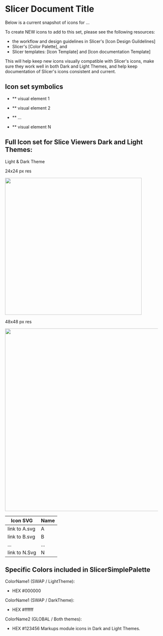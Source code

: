 <!--- your title here -->

# Slicer Document Title

<!--- summary of what lies below -->

Below is a current snapshot of icons for ... 

<!--- please provide a link to design guidelines, palette files and templates -->

To create NEW icons to add to this set, please see the following resources:

* the workflow and design guidelines in Slicer's [Icon Design Guildelines]
* Slicer's [Color Palette], and
* Slicer templates: [Icon Template] and [Icon documentation Template]

This will help keep new icons visually compatible with Slicer's icons, make sure they work well in both Dark and Light Themes, and help keep documentation of Slicer's icons consistent and current.

<!--- list all symbolic patterns that NEW icons in this set should adhere to -->

## Icon set symbolics

* ** visual element 1

* ** visual element 2

* ** ...

* ** visual element N
  
<!--- Optional: provide screen shot of icons included in this set.-->

## Full Icon set for Slice Viewers Dark and Light Themes:

Light & Dark Theme 

24x24 px res

<img src="https://github.com/user-attachments/assets/97d53c0c-c9ca-489a-a4ac-b4b12b619b58" width="450">

48x48 px res

<img src="https://github.com/user-attachments/assets/62f91622-f248-42ea-b6a2-785cd7bb72c0" width="600">

<!--- if relevant, provide current table of Dark Theme versions of svg image data -->

|Icon SVG |Name |
|-----|--------|
| link to A.svg | A |
| link to B.svg | B |
| ... | ... |
| link to N.Svg | N |


<!--- if appropriate, include any special colors used in image data that NEW icons in this set should use -->

<!--- note whether they have been included in SlicerSimplePalette, and if they are SWAP|GLOBAL. -->

## Specific Colors included in SlicerSimplePalette

ColorName1 (SWAP / LightTheme):
* HEX #000000

ColorName1 (SWAP / DarkTheme):
* HEX #ffffff

ColorName2 (GLOBAL / Both themes):
* HEX #123456
Markups module icons in Dark and Light Themes.


